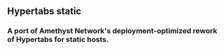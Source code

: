 ## Hypertabs static
### A port of Amethyst Network's deployment-optimized rework of Hypertabs for static hosts.